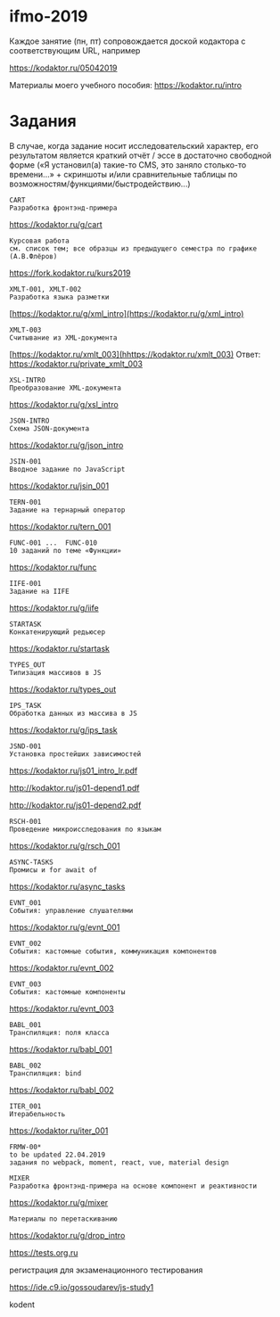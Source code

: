 # ifmo-2019

Каждое занятие (пн, пт) сопровождается доской кодактора с соответствующим URL, например

https://kodaktor.ru/05042019

Материалы моего учебного пособия: https://kodaktor.ru/intro




# Задания

В случае, когда задание носит исследовательский характер, его результатом является краткий отчёт / эссе в достаточно свободной форме («Я установил(а) такие-то CMS, это заняло столько-то времени...» + скриншоты и/или сравнительные таблицы по возможностям/функциями/быстродействию...)

```
CART     
Разработка фронтэнд-примера  
```
https://kodaktor.ru/g/cart


```
Курсовая работа     
см. список тем; все образцы из предыдущего семестра по графике (А.В.Флёров)  
```
https://fork.kodaktor.ru/kurs2019


```
XMLT-001, XMLT-002     
Разработка языка разметки  
```
[https://kodaktor.ru/g/xml_intro](https://kodaktor.ru/g/xml_intro)


```
XMLT-003    
Считывание из XML-документа  
```
[https://kodaktor.ru/xmlt_003](hhttps://kodaktor.ru/xmlt_003)
Ответ: https://kodaktor.ru/private_xmlt_003


```
XSL-INTRO    
Преобразование XML-документа  
```
https://kodaktor.ru/g/xsl_intro


```
JSON-INTRO    
Схема JSON-документа  
```
https://kodaktor.ru/g/json_intro


```
JSIN-001
Вводное задание по JavaScript
```
https://kodaktor.ru/jsin_001



```
TERN-001
Задание на тернарный оператор
```
https://kodaktor.ru/tern_001


```
FUNC-001 ...  FUNC-010
10 заданий по теме «Функции»
```
https://kodaktor.ru/func


```
IIFE-001
Задание на IIFE
```
https://kodaktor.ru/g/iife



```
STARTASK
Конкатенирующий редьюсер
```
https://kodaktor.ru/startask


```
TYPES_OUT
Типизация массивов в JS
```
https://kodaktor.ru/types_out



```
IPS_TASK
Обработка данных из массива в JS
```
https://kodaktor.ru/g/ips_task



```
JSND-001 
Установка простейших зависимостей
```
https://kodaktor.ru/js01_intro_lr.pdf

http://kodaktor.ru/js01-depend1.pdf

http://kodaktor.ru/js01-depend2.pdf


```
RSCH-001
Проведение микроисследования по языкам
```

https://kodaktor.ru/g/rsch_001
 



```
ASYNC-TASKS
Промисы и for await of
```
https://kodaktor.ru/async_tasks



```
EVNT_001
События: управление слушателями
```
https://kodaktor.ru/g/evnt_001



```
EVNT_002
События: кастомные события, коммуникация компонентов
```
https://kodaktor.ru/evnt_002



```
EVNT_003
События: кастомные компоненты
```
https://kodaktor.ru/evnt_003



```
BABL_001
Транспиляция: поля класса
```
https://kodaktor.ru/babl_001


```
BABL_002
Транспиляция: bind
```
https://kodaktor.ru/babl_002



```
ITER_001
Итерабельность
```
https://kodaktor.ru/iter_001



```
FRMW-00*
to be updated 22.04.2019
задания по webpack, moment, react, vue, material design
```


```
MIXER
Разработка фронтэнд-примера на основе компонент и реактивности
```
https://kodaktor.ru/g/mixer



```
Материалы по перетаскиванию
```
https://kodaktor.ru/g/drop_intro



https://tests.org.ru

регистрация для экзаменационного тестирования


https://ide.c9.io/gossoudarev/js-study1

kodent

